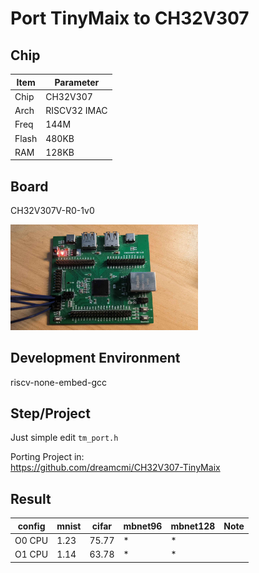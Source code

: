 # Port TinyMaix to CH32V307

## Chip

| Item  | Parameter    |
| ----- | ------------ |
| Chip  | CH32V307     |
| Arch  | RISCV32 IMAC |
| Freq  | 144M         |
| Flash | 480KB        |
| RAM   | 128KB        |

## Board

CH32V307V-R0-1v0

<a href="assets/CH32V307VCT6.jpg"><img width=300 src="assets/CH32V307VCT6.jpg"/></a>

## Development Environment

riscv-none-embed-gcc

## Step/Project

Just simple edit `tm_port.h`

Porting Project in:   
https://github.com/dreamcmi/CH32V307-TinyMaix

## Result

| config | mnist | cifar | mbnet96 | mbnet128 | Note |
| ------ | ----- | ----- | ------- | -------- | ---- |
| O0 CPU | 1.23  | 75.77 | *       | *        |      |
| O1 CPU | 1.14  | 63.78 | *       | *        |      |

